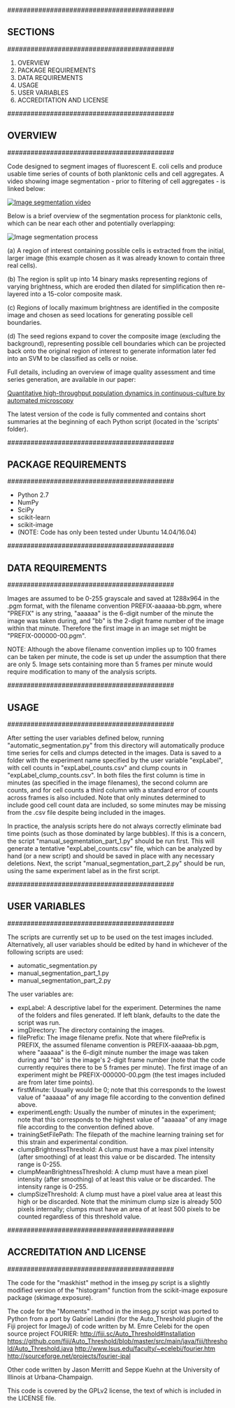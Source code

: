 ###########################################
##               SECTIONS                ##
###########################################

1. OVERVIEW
2. PACKAGE REQUIREMENTS
3. DATA REQUIREMENTS
4. USAGE
5. USER VARIABLES
6. ACCREDITATION AND LICENSE

###########################################
##               OVERVIEW                ##
###########################################

Code designed to segment images of fluorescent E. coli
cells and produce usable time series of counts of both
planktonic cells and cell aggregates. A video showing
image segmentation - prior to filtering of cell
aggregates - is linked below:

[![Image segmentation video](readme_imgs/youtube_im.png)](https://www.youtube.com/watch?v=eFJI9qvnxuM "Image segmentation video")

Below is a brief overview of the segmentation process
for planktonic cells, which can be near each other and
potentially overlapping:

![Image segmentation process](readme_imgs/imseg.png "Image segmentation process")

(a) A region of interest containing possible cells is
extracted from the initial, larger image (this example
chosen as it was already known to contain three real
cells).

(b) The region is split up into 14 binary masks
representing regions of varying brightness, which are
eroded then dilated for simplification then re-layered
into a 15-color composite mask.

(c) Regions of locally maximum brightness are identified
in the composite image and chosen as seed locations for
generating possible cell boundaries.

(d) The seed regions expand to cover the composite image
(excluding the background), representing possible cell
boundaries which can be projected back onto the original
region of interest to generate information later fed into
an SVM to be classified as cells or noise.

Full details, including an overview of image quality
assessment and time series generation, are available in
our paper:

[Quantitative high-throughput population dynamics in continuous-culture by automated microscopy](https://www.nature.com/articles/srep33173)

The latest version of the code is fully commented and
contains short summaries at the beginning of each Python
script (located in the 'scripts' folder).

###########################################
##         PACKAGE REQUIREMENTS          ##
###########################################

- Python 2.7
- NumPy
- SciPy
- scikit-learn
- scikit-image
- (NOTE: Code has only been tested under
   Ubuntu 14.04/16.04)

###########################################
##           DATA REQUIREMENTS           ##
###########################################

Images are assumed to be 0-255 grayscale and saved
at 1288x964 in the .pgm format, with the filename
convention PREFIX-aaaaaa-bb.pgm, where "PREFIX"
is any string, "aaaaaa" is the 6-digit number of
the minute the image was taken during, and "bb"
is the 2-digit frame number of the image within
that minute. Therefore the first image in an
image set might be "PREFIX-000000-00.pgm".

NOTE: Although the above filename convention
implies up to 100 frames can be taken per minute,
the code is set up under the assumption that
there are only 5. Image sets containing more than
5 frames per minute would require modification
to many of the analysis scripts.

###########################################
##                USAGE                  ##
###########################################

After setting the user variables defined below,
running "automatic_segmentation.py" from this
directory will automatically produce time series
for cells and clumps detected in the images. Data
is saved to a folder with the experiment name
specified by the user variable "expLabel", with
cell counts in "expLabel_counts.csv" and clump
counts in "expLabel_clump_counts.csv". In both
files the first column is time in minutes (as
specified in the image filenames), the second
column are counts, and for cell counts a third
column with a standard error of counts across
frames is also included. Note that only minutes
determined to include good cell count data are
included, so some minutes may be missing from
the .csv file despite being included in the images.

In practice, the analysis scripts here do not
always correctly eliminate bad time points (such
as those dominated by large bubbles). If this is
a concern, the script "manual_segmentation_part_1.py"
should be run first. This will generate a tentative
"expLabel_counts.csv" file, which can be analyzed by
hand (or a new script) and should be saved in place
with any necessary deletions. Next, the script
"manual_segmentation_part_2.py" should be run, using
the same experiment label as in the first script.

###########################################
##           USER VARIABLES              ##
###########################################

The scripts are currently set up to be used on
the test images included. Alternatively, all
user variables should be edited by hand in
whichever of the following scripts are used:

- automatic_segmentation.py
- manual_segmentation_part_1.py
- manual_segmentation_part_2.py

The user variables are:

- expLabel: A descriptive label for the experiment.
    Determines the name of the folders and files
    generated. If left blank, defaults to the date
    the script was run.
- imgDirectory: The directory containing the images.
- filePrefix: The image filename prefix. Note that
    where filePrefix is PREFIX, the assumed filename
    convention is PREFIX-aaaaaa-bb.pgm, where "aaaaaa"
    is the 6-digit minute number the image was taken
    during and "bb" is the image's 2-digit frame number
    (note that the code currently requires there to be
    5 frames per minute). The first image of an
    experiment might be PREFIX-000000-00.pgm (the test
    images included are from later time points).
- firstMinute: Usually would be 0; note that this
    corresponds to the lowest value of "aaaaaa" of
    any image file according to the convention defined
    above.
- experimentLength: Usually the number of minutes in
    the experiment; note that this corresponds to the
    highest value of "aaaaaa" of any image file
    according to the convention defined above.
- trainingSetFilePath: The filepath of the machine
    learning training set for this strain and
    experimental condition.
- clumpBrightnessThreshold: A clump must have a max
    pixel intensity (after smoothing) of at least this
    value or be discarded. The intensity range is 0-255.
- clumpMeanBrightnessThreshold: A clump must have a
    mean pixel intensity (after smoothing) of at least
    this value or be discarded. The intensity range
    is 0-255.
- clumpSizeThreshold: A clump must have a pixel value
    area at least this high or be discarded. Note that
    the minimum clump size is already 500 pixels
    internally; clumps must have an area of at least 500
    pixels to be counted regardless of this threshold
    value.

###########################################
##       ACCREDITATION AND LICENSE       ##
###########################################

The code for the "maskhist" method in the imseg.py script
is a slightly modified version of the "histogram" function
from the scikit-image exposure package (skimage.exposure).

The code for the "Moments" method in the imseg.py script
was ported to Python from a port by Gabriel Landini
(for the Auto_Threshold plugin of the Fiji project for
ImageJ) of code written by M. Emre Celebi for the open
source project FOURIER:
http://fiji.sc/Auto_Threshold#Installation
https://github.com/fiji/Auto_Threshold/blob/master/src/main/java/fiji/threshold/Auto_Threshold.java
http://www.lsus.edu/faculty/~ecelebi/fourier.htm 
http://sourceforge.net/projects/fourier-ipal

Other code written by Jason Merritt and Seppe Kuehn at
the University of Illinois at Urbana-Champaign.

This code is covered by the GPLv2 license, the text of which
is included in the LICENSE file.
